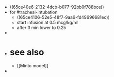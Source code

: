 - ((65ce40e6-2132-4dcb-b077-92bb0f788bce))
- for #tracheal-intubation
	- ((65ce4106-52e5-48f7-9aa6-fd49696681ec))
	- start infusion at 0.5 mcg/kg/ml
	- after 3 min lower to 0.25
-
- # see also
	- [[Minto model]]
-